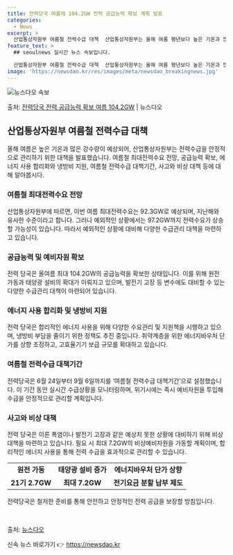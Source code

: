 ```yaml
---
title: 전력당국 여름에 104.2GW 전력 공급능력 확보 계획 발표
categories:
  - News
excerpt: >
  산업통상자원부 여름철 전력수급 대책  산업통상자원부는 올해 여름 평년보다 높은 기온과 많은 강수량이 예상된다…
feature_text: >
  ## seoulnews 실시간 뉴스 속보입니다.

  산업통상자원부 여름철 전력수급 대책  산업통상자원부는 올해 여름 평년보다 높은 기온과 많은 강수량이 예상된다…
image: 'https://newsdao.kr/res/images/meta/newsdao_breakingnews.jpg'
---
```


![뉴스다오 속보](https://newsdao.kr/res/images/meta/newsdao_breakingnews.jpg)

<p>출처: <a href="https://newsdao.kr/4333" rel="dofollow">전력당국 전력 공급능력 확보 여름 104.2GW</a> | 뉴스다오</p>

<h2 data-ke-size="size26">산업통상자원부 여름철 전력수급 대책</h2>
<p data-ke-size="size16">올해 여름은 높은 기온과 많은 강수량이 예상되어, 산업통상자원부는 전력수급을 안정적으로 관리하기 위한 대책을 발표했습니다. 여름철 최대전력수요 전망, 공급능력 확보, 에너지 사용 합리화와 냉방비 지원, 여름철 전력수급 대책기간, 사고와 비상 대책 등에 대해 알아봅시다.</p>

<h3>여름철 최대전력수요 전망</h3>
<p data-ke-size="size16">산업통상자원부에 따르면, 이번 여름 최대전력수요는 92.3GW로 예상되며, 지난해와 유사한 수준이라고 합니다. 그러나 예외적인 상황에서는 97.2GW까지 전력수요가 상승할 가능성이 있습니다. 따라서 예외적인 상황에 대비해 다양한 수급관리 대책을 마련하고 있습니다.</p>

<h3>공급능력 및 예비자원 확보</h3>
<p data-ke-size="size16">전력 당국은 올여름 최대 104.2GW의 공급능력을 확보한 상태입니다. 이를 위해 원전 가동과 태양광 설비의 확대가 이뤄지고 있으며, 발전기 고장 등 변수에도 대비할 수 있는 다양한 수급관리 대책이 마련되어 있습니다.</p>

<h3>에너지 사용 합리화 및 냉방비 지원</h3>
<p data-ke-size="size16">전력 당국은 합리적인 에너지 사용을 위해 다양한 수요관리 및 지원책을 시행하고 있으며, 냉방비 부담을 줄이기 위한 정책도 추진 중입니다. 취약계층을 위한 에너지바우처 단가를 상향 조정하고, 고효율기기 보급 규모를 확대하고 있습니다.</p>

<h3>여름철 전력수급 대책기간</h3>
<p data-ke-size="size16">전력당국은 6월 24일부터 9월 6일까지를 ‘여름철 전력수급 대책기간’으로 설정했습니다. 이 기간 동안 실시간 수급상황을 모니터링하며, 위기시에는 즉시 예비자원을 투입해 수급을 안정적으로 관리할 계획입니다.</p>

<h3>사고와 비상 대책</h3>
<p data-ke-size="size16">전력 당국은 이른 폭염이나 발전기 고장과 같은 예상치 못한 상황에 대비하기 위해 비상 대책을 마련하고 있습니다. 필요 시 최대 7.2GW의 비상예비자원을 가동할 계획이며, 합리적인 에너지 사용을 통해 전력 수급을 효과적으로 관리할 수 있습니다.</p>

<table>
    <tbody>
        <tr>
            <td style="text-align: center; height: 17px;"><b>원전 가동</b></td>
            <td style="text-align: center; height: 17px;"><b>태양광 설비 증가</b></td>
            <td style="text-align: center; height: 17px;"><b>에너지바우처 단가 상향</b></td>
        </tr>
        <tr>
            <td style="text-align: center; height: 17px;"><b>21기 2.7GW</b></td>
            <td style="text-align: center; height: 17px;"><b>최대 7.2GW</b></td>
            <td style="text-align: center; height: 17px;"><b>전기요금 분할 납부 제도</b></td>
        </tr>
    </tbody>
</table>

<p data-ke-size="size16">전력당국은 철저한 준비를 통해 안전하고 안정적인 전력 공급을 보장할 방침입니다.</p>

<p data-ke-size="size16">&nbsp;</p>

출처: <a href="https://newsdao.kr/4333">뉴스다오</a> 

신속 뉴스 바로가기 👉 <a href="https://newsdao.kr" rel="dofollow">https://newsdao.kr</a>


